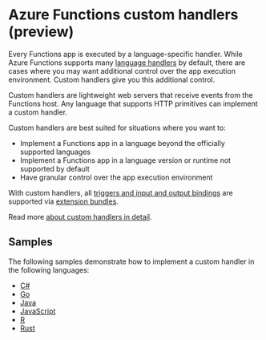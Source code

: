 # Azure Functions custom handlers (preview)

Every Functions app is executed by a language-specific handler. While Azure Functions supports many [language handlers](https://docs.microsoft.com/azure/azure-functions/supported-languages) by default, there are cases where you may want additional control over the app execution environment. Custom handlers give you this additional control.

Custom handlers are lightweight web servers that receive events from the Functions host. Any language that supports HTTP primitives can implement a custom handler.

Custom handlers are best suited for situations where you want to:

- Implement a Functions app in a language beyond the officially supported languages
- Implement a Functions app in a language version or runtime not supported by default
- Have granular control over the app execution environment

With custom handlers, all [triggers and input and output bindings](https://docs.microsoft.com/azure/azure-functions/functions-triggers-bindings) are supported via [extension bundles](https://docs.microsoft.com/azure/azure-functions/functions-bindings-register).

Read more [about custom handlers in detail](https://docs.microsoft.com/azure/azure-functions/functions-custom-handlers).

## Samples

The following samples demonstrate how to implement a custom handler in the following languages:

- [C#](https://github.com/Azure-Samples/functions-custom-handlers/tree/master/CSharp)
- [Go](https://github.com/Azure-Samples/functions-custom-handlers/tree/master/go)
- [Java](https://github.com/Azure-Samples/functions-custom-handlers/tree/master/Java)
- [JavaScript](https://github.com/Azure-Samples/functions-custom-handlers/tree/master/node)
- [R](https://github.com/Azure-Samples/functions-custom-handlers/tree/master/R)
- [Rust](https://github.com/Azure-Samples/functions-custom-handlers/tree/master/Rust)
